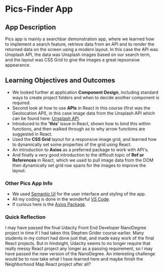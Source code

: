 # Pics-Finder App


## App Description
Pics app is mainly a searchbar demonstration app, where we learned how to implement a search feature, retrieve data from an API and to render the returned data on the screen using a modern layout. In this case the API was Unsplash API, the data was Unsplash images based on our search term, and the layout was CSS Grid to give the images a great repsonsive appearance. 

## Learning Objectives and Outcomes
* We looked further at application **Component Design**, including standard ways to create project folders and when to decide another component is required.
* Second look at how to use **APIs** in React in this course (first was the Geolocation API), in this case image data from the Unsplash API which can be found here: [Unsplash API](https://unsplash.com/developers).
* Introduced to the **'this'** issue in React, shown how to bind this within functions, and then walked through as to why arrow functions are suggested in React.
* Used the **CSS Grid** layout for a responsive image grid, and learned how to dynamically set some properties of the grid using React.
* An introduction to **Axios** as a preferred package to work with API's.
* And finally a very good introduction to the difficult topic of **Ref or References** in React, which we used to pull image data from the DOM then dynamically set grid row spans for the images to improve the layout.

### Other Pics App Info
- We used [Semantic UI](https://semantic-ui.com/) for the user interface and styling of the app.
- All my coding is done in the wonderful [VS Code](https://code.visualstudio.com/).
- If curious here is the [Axios Package](https://www.npmjs.com/package/axios).

### Quick Reflection
I may have passed the final Udacity Front End Developer NanoDegree project in time if I had taken this Stephen Grider course earlier. Many students in my cohort had done just that, and made easy work of the final React projects. But in hindsight, Udacity seems to no longer require that really messy React project any longer as a passing requirement, so I may have passed the new version of the NanoDegree. An interesting challenge would be to now take what I have learned here and maybe finish the Neighborhood Map React project after all? 
